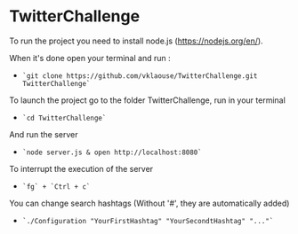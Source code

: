 # TwitterChallenge

To run the project you need to install node.js (https://nodejs.org/en/).

When it's done open your terminal and run :
*     `git clone https://github.com/vklaouse/TwitterChallenge.git TwitterChallenge`

To launch the project go to the folder TwitterChallenge, run in your terminal
*     `cd TwitterChallenge`
   
And run the server
*     `node server.js & open http://localhost:8080`

To interrupt the execution of the server
*     `fg` + `Ctrl + c`

You can change search hashtags (Without '#', they are automatically added)
*     `./Configuration "YourFirstHashtag" "YourSecondtHashtag" "..."`
